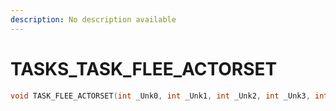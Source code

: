 ```yaml
---
description: No description available 
---
```


# TASKS\_TASK_FLEE_ACTORSET

```cpp
void TASK_FLEE_ACTORSET(int _Unk0, int _Unk1, int _Unk2, int _Unk3, int _Unk4, int _Unk5, int _Unk6);
```